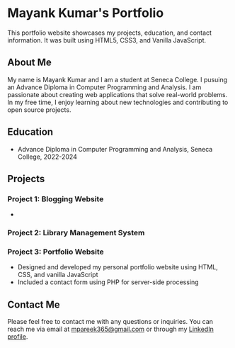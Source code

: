 # Mayank Kumar's Portfolio

This portfolio website showcases my projects, education, and contact information. It was built using HTML5, CSS3, and Vanilla JavaScript.

## About Me

My name is Mayank Kumar and I am a student at Seneca College. I pusuing an Advance Diploma in Computer Programming and Analysis. I am passionate about creating web applications that solve real-world problems. In my free time, I enjoy learning about new technologies and contributing to open source projects.

## Education

- Advance Diploma in Computer Programming and Analysis, Seneca College, 2022-2024

## Projects

### Project 1: Blogging Website
-

### Project 2: Library Management System

### Project 3: Portfolio Website
- Designed and developed my personal portfolio website using HTML, CSS, and vanilla JavaScript
- Included a contact form using PHP for server-side processing

## Contact Me

Please feel free to contact me with any questions or inquiries. You can reach me via email at mpareek365@gmail.com or through my [LinkedIn profile](linkedin.com/in/mayank-kumar-350581228).
